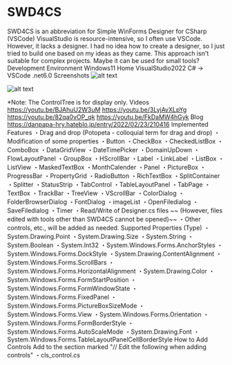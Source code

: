 # SWD4CS
SWD4CS is an abbreviation for Simple WinForms Designer for CSharp (VSCode)
VisualStudio is resource-intensive, so I often use VSCode. However, it lacks a designer.
I had no idea how to create a designer, so I just tried to build one based on my ideas as they came.
This approach isn't suitable for complex projects. Maybe it can be used for small tools?
Development Environment
Windows11 Home
VisualStudio2022 C# → VSCode .net6.0
Screenshots
![alt text](https://user-images.githubusercontent.com/86605611/152679486-e8f7bbed-69b4-4186-b402-35d7bd2fec8f.png)

![alt text](https://user-images.githubusercontent.com/86605611/152784518-c135ec3a-e156-4163-8f8d-90cc023d8448.png)

*Note: The ControlTree is for display only.
Videos
https://youtu.be/BJAhuU2W3uM
https://youtu.be/3LyjAvXLpYg
https://youtu.be/82qa0vOP_qk
https://youtu.be/FkDaMW4hGyk
Blog
https://danpapa-hry.hateblo.jp/entry/2022/02/23/210416
Implemented Features
・Drag and drop (Potopeta - colloquial term for drag and drop)
・Modification of some properties
・Button
・CheckBox
・CheckedListBox
・ComboBox
・DataGridView
・DateTimePicker
・DomainUpDown
・FlowLayoutPanel
・GroupBox
・HScrollBar
・Label
・LinkLabel
・ListBox
・ListView
・MaskedTextBox
・MonthCalender
・Panel
・PictureBox
・ProgressBar
・PropertyGrid
・RadioButton
・RichTextBox
・SplitContainer
・Splitter
・StatusStrip
・TabControl
・TableLayoutPanel
・TabPage
・TextBox
・TrackBar
・TreeView
・VScrollBar
・ColorDialog
・FolderBrowserDialog
・FontDialog
・imageList
・OpenFiledialog
・SaveFiledialog
・Timer
・Read/Write of Designer.cs files ~~ (However, files edited with tools other than SWD4CS cannot be opened)~~
・Other controls, etc., will be added as needed.
Supported Properties (Type)
・System.Drawing.Point
・System.Drawing.Size
・System.String
・System.Boolean
・System.Int32
・System.Windows.Forms.AnchorStyles
・System.Windows.Forms.DockStyle
・System.Drawing.ContentAlignment
・System.Windows.Forms.ScrollBars
・System.Windows.Forms.HorizontalAlignment
・System.Drawing.Color
・System.Windows.Forms.FormStartPosition
・System.Windows.Forms.FormWindowState
・System.Windows.Forms.FixedPanel
・System.Windows.Forms.PictureBoxSizeMode
・System.Windows.Forms.View
・System.Windows.Forms.Orientation
・System.Windows.Forms.FormBorderStyle
・System.Windows.Forms.AutoScaleMode
・System.Drawing.Font
・System.Windows.Forms.TableLayoutPanelCellBorderStyle
How to Add Controls
Add to the section marked "// Edit the following when adding controls"
・cls_control.cs
